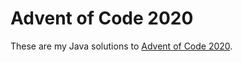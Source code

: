 # Advent of Code 2020

These are my Java solutions to [Advent of Code 2020](https://adventofcode.com/2020). 
